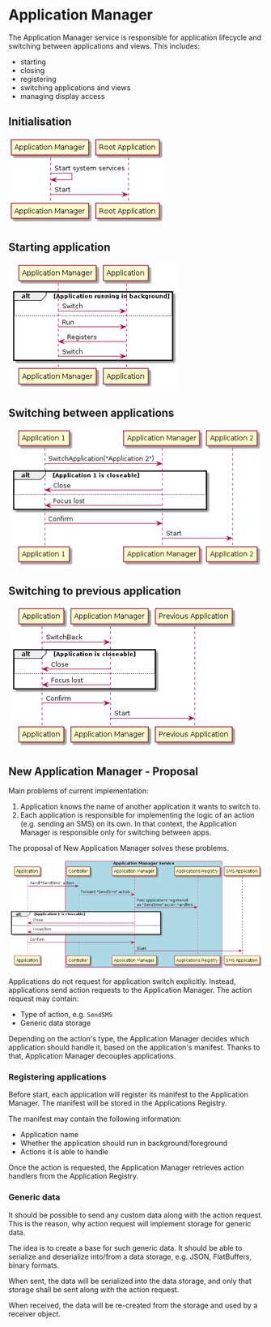 # Application Manager

The Application Manager service is responsible for application lifecycle and switching between applications and views.
This includes:
- starting
- closing
- registering
- switching applications and views
- managing display access

## Initialisation

![](appmgr_init.png)

## Starting application

![](appmgr_start_app.png)

##  Switching between applications

![](appmgr_switch_app.png)

## Switching to previous application

![](appmgr_switch_back.png)

## New Application Manager - Proposal

Main problems of current implementation:
1. Application knows the name of another application it wants to switch to.
2. Each application is responsible for implementing the logic of an action (e.g. sending an SMS) on its own. In that context, the Application Manager is responsible only for switching between apps.

The proposal of New Application Manager solves these problems.

![](appmgr_switch_sms_app_proposal.png)

Applications do not request for application switch explicitly. Instead, applications send action requests to the Application Manager.
The action request may contain:
- Type of action, e.g. `SendSMS`
- Generic data storage

Depending on the action's type, the Application Manager decides which application should handle it, based on the application's manifest.
Thanks to that, Application Manager decouples applications.

### Registering applications

Before start, each application will register its manifest to the Application Manager.
The manifest will be stored in the Applications Registry.

The manifest may contain the following information:
- Application name
- Whether the application should run in background/foreground
- Actions it is able to handle

Once the action is requested, the Application Manager retrieves action handlers from the Application Registry.

### Generic data

It should be possible to send any custom data along with the action request.
This is the reason, why action request will implement storage for generic data.

The idea is to create a base for such generic data. It should be able to serialize and deserialize into/from a data storage, e.g. JSON, FlatBuffers, binary formats.

When sent, the data will be serialized into the data storage, and only that storage shall be sent along with the action request.

When received, the data will be re-created from the storage and used by a receiver object.
